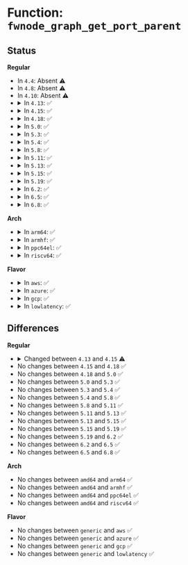 # Function: <code>fwnode_graph_get_port_parent</code>

## Status
<b>Regular</b>
<ul>
<li>
In <code>4.4</code>: Absent ⚠️
</li>
<li>
In <code>4.8</code>: Absent ⚠️
</li>
<li>
In <code>4.10</code>: Absent ⚠️
</li>
<li>
<details>
<summary>In <code>4.13</code>: ✅</summary>

```c
struct fwnode_handle *fwnode_graph_get_port_parent(struct fwnode_handle *endpoint);
```

**Collision:** Unique Global

**Inline:** No

**Transformation:** False

**Instances:**

```
In drivers/base/property.c (ffffffff815e5fe0)
Location: drivers/base/property.c:1180
Inline: False
Direct callers:
  - drivers/base/property.c:fwnode_graph_get_remote_port_parent
  - drivers/base/property.c:fwnode_graph_get_remote_port_parent
```
**Symbols:**

```
ffffffff815e5fe0-ffffffff815e605c: fwnode_graph_get_port_parent (STB_GLOBAL)
```
</details>
</li>
<li>
<details>
<summary>In <code>4.15</code>: ✅</summary>

```c
struct fwnode_handle *fwnode_graph_get_port_parent(const struct fwnode_handle *endpoint);
```

**Collision:** Unique Global

**Inline:** No

**Transformation:** False

**Instances:**

```
In drivers/base/property.c (ffffffff8164d320)
Location: drivers/base/property.c:1229
Inline: False
Direct callers:
  - drivers/base/property.c:fwnode_graph_get_remote_port_parent
  - drivers/base/property.c:fwnode_graph_get_remote_port_parent
```
**Symbols:**

```
ffffffff8164d320-ffffffff8164d3a5: fwnode_graph_get_port_parent (STB_GLOBAL)
```
</details>
</li>
<li>
<details>
<summary>In <code>4.18</code>: ✅</summary>

```c
struct fwnode_handle *fwnode_graph_get_port_parent(const struct fwnode_handle *endpoint);
```

**Collision:** Unique Global

**Inline:** No

**Transformation:** False

**Instances:**

```
In drivers/base/property.c (ffffffff81688c90)
Location: drivers/base/property.c:1366
Inline: False
Direct callers:
  - drivers/base/property.c:fwnode_graph_get_remote_port_parent
  - drivers/base/property.c:fwnode_graph_get_remote_port_parent
```
**Symbols:**

```
ffffffff81688c90-ffffffff81688d15: fwnode_graph_get_port_parent (STB_GLOBAL)
```
</details>
</li>
<li>
<details>
<summary>In <code>5.0</code>: ✅</summary>

```c
struct fwnode_handle *fwnode_graph_get_port_parent(const struct fwnode_handle *endpoint);
```

**Collision:** Unique Global

**Inline:** No

**Transformation:** False

**Instances:**

```
In drivers/base/property.c (ffffffff816a8990)
Location: drivers/base/property.c:889
Inline: False
Direct callers:
  - drivers/base/property.c:fwnode_graph_get_remote_port_parent
  - drivers/base/property.c:fwnode_graph_get_remote_port_parent
```
**Symbols:**

```
ffffffff816a8990-ffffffff816a8a15: fwnode_graph_get_port_parent (STB_GLOBAL)
```
</details>
</li>
<li>
<details>
<summary>In <code>5.3</code>: ✅</summary>

```c
struct fwnode_handle *fwnode_graph_get_port_parent(const struct fwnode_handle *endpoint);
```

**Collision:** Unique Global

**Inline:** No

**Transformation:** False

**Instances:**

```
In drivers/base/property.c (ffffffff816e1a30)
Location: drivers/base/property.c:913
Inline: False
Direct callers:
  - drivers/base/property.c:fwnode_graph_get_remote_port_parent
  - drivers/base/property.c:fwnode_graph_get_remote_port_parent
```
**Symbols:**

```
ffffffff816e1a30-ffffffff816e1ab3: fwnode_graph_get_port_parent (STB_GLOBAL)
```
</details>
</li>
<li>
<details>
<summary>In <code>5.4</code>: ✅</summary>

```c
struct fwnode_handle *fwnode_graph_get_port_parent(const struct fwnode_handle *endpoint);
```

**Collision:** Unique Global

**Inline:** No

**Transformation:** False

**Instances:**

```
In drivers/base/property.c (ffffffff81705be0)
Location: drivers/base/property.c:913
Inline: False
Direct callers:
  - drivers/base/property.c:fwnode_graph_get_remote_port_parent
  - drivers/base/property.c:fwnode_graph_get_remote_port_parent
```
**Symbols:**

```
ffffffff81705be0-ffffffff81705c63: fwnode_graph_get_port_parent (STB_GLOBAL)
```
</details>
</li>
<li>
<details>
<summary>In <code>5.8</code>: ✅</summary>

```c
struct fwnode_handle *fwnode_graph_get_port_parent(const struct fwnode_handle *endpoint);
```

**Collision:** Unique Global

**Inline:** No

**Transformation:** False

**Instances:**

```
In drivers/base/property.c (ffffffff817c10b0)
Location: drivers/base/property.c:992
Inline: False
Direct callers:
  - drivers/base/property.c:fwnode_graph_get_endpoint_by_id
  - drivers/base/property.c:fwnode_graph_get_endpoint_by_id
  - drivers/base/property.c:fwnode_graph_get_remote_node
  - drivers/base/property.c:fwnode_graph_get_remote_node
```
**Symbols:**

```
ffffffff817c10b0-ffffffff817c1133: fwnode_graph_get_port_parent (STB_GLOBAL)
```
</details>
</li>
<li>
<details>
<summary>In <code>5.11</code>: ✅</summary>

```c
struct fwnode_handle *fwnode_graph_get_port_parent(const struct fwnode_handle *endpoint);
```

**Collision:** Unique Global

**Inline:** No

**Transformation:** False

**Instances:**

```
In drivers/base/property.c (ffffffff817d6030)
Location: drivers/base/property.c:1044
Inline: False
Direct callers:
  - drivers/base/property.c:fwnode_connection_find_match
  - drivers/base/property.c:fwnode_connection_find_match
  - drivers/base/property.c:fwnode_graph_get_endpoint_by_id
  - drivers/base/property.c:fwnode_graph_get_endpoint_by_id
  - drivers/base/property.c:fwnode_graph_get_remote_node
  - drivers/base/property.c:fwnode_graph_get_remote_node
```
**Symbols:**

```
ffffffff817d6030-ffffffff817d60b3: fwnode_graph_get_port_parent (STB_GLOBAL)
```
</details>
</li>
<li>
<details>
<summary>In <code>5.13</code>: ✅</summary>

```c
struct fwnode_handle *fwnode_graph_get_port_parent(const struct fwnode_handle *endpoint);
```

**Collision:** Unique Global

**Inline:** No

**Transformation:** False

**Instances:**

```
In drivers/base/property.c (ffffffff817b9a50)
Location: drivers/base/property.c:1050
Inline: False
Direct callers:
  - drivers/base/property.c:fwnode_connection_find_match
  - drivers/base/property.c:fwnode_connection_find_match
  - drivers/base/property.c:fwnode_graph_get_endpoint_by_id
  - drivers/base/property.c:fwnode_graph_get_endpoint_by_id
  - drivers/base/property.c:fwnode_graph_get_remote_node
  - drivers/base/property.c:fwnode_graph_get_remote_node
```
**Symbols:**

```
ffffffff817b9a50-ffffffff817b9ad3: fwnode_graph_get_port_parent (STB_GLOBAL)
```
</details>
</li>
<li>
<details>
<summary>In <code>5.15</code>: ✅</summary>

```c
struct fwnode_handle *fwnode_graph_get_port_parent(const struct fwnode_handle *endpoint);
```

**Collision:** Unique Global

**Inline:** No

**Transformation:** False

**Instances:**

```
In drivers/base/property.c (ffffffff818436d0)
Location: drivers/base/property.c:1066
Inline: False
Direct callers:
  - drivers/base/property.c:fwnode_connection_find_match
  - drivers/base/property.c:fwnode_connection_find_match
  - drivers/base/property.c:fwnode_graph_get_endpoint_by_id
  - drivers/base/property.c:fwnode_graph_get_endpoint_by_id
  - drivers/base/property.c:fwnode_graph_get_remote_node
  - drivers/base/property.c:fwnode_graph_get_remote_node
  - drivers/base/property.c:fwnode_graph_get_next_endpoint
```
**Symbols:**

```
ffffffff818436d0-ffffffff81843753: fwnode_graph_get_port_parent (STB_GLOBAL)
```
</details>
</li>
<li>
<details>
<summary>In <code>5.19</code>: ✅</summary>

```c
struct fwnode_handle *fwnode_graph_get_port_parent(const struct fwnode_handle *endpoint);
```

**Collision:** Unique Global

**Inline:** No

**Transformation:** False

**Instances:**

```
In drivers/base/property.c (ffffffff819873a0)
Location: drivers/base/property.c:1022
Inline: False
Direct callers:
  - drivers/base/property.c:fwnode_graph_devcon_matches
  - drivers/base/property.c:fwnode_graph_devcon_matches
  - drivers/base/property.c:fwnode_graph_get_endpoint_count
  - drivers/base/property.c:fwnode_graph_get_endpoint_count
  - drivers/base/property.c:fwnode_graph_get_endpoint_by_id
  - drivers/base/property.c:fwnode_graph_get_endpoint_by_id
  - drivers/base/property.c:fwnode_graph_get_next_endpoint
```
**Symbols:**

```
ffffffff819873a0-ffffffff8198745b: fwnode_graph_get_port_parent (STB_GLOBAL)
```
</details>
</li>
<li>
<details>
<summary>In <code>6.2</code>: ✅</summary>

```c
struct fwnode_handle *fwnode_graph_get_port_parent(const struct fwnode_handle *endpoint);
```

**Collision:** Unique Global

**Inline:** No

**Transformation:** False

**Instances:**

```
In drivers/base/property.c (ffffffff81af5c30)
Location: drivers/base/property.c:1036
Inline: False
Direct callers:
  - drivers/base/property.c:fwnode_graph_devcon_matches
  - drivers/base/property.c:fwnode_graph_devcon_matches
  - drivers/base/property.c:fwnode_graph_get_endpoint_count
  - drivers/base/property.c:fwnode_graph_get_endpoint_count
  - drivers/base/property.c:fwnode_graph_get_endpoint_by_id
  - drivers/base/property.c:fwnode_graph_get_endpoint_by_id
  - drivers/base/property.c:fwnode_graph_get_next_endpoint
```
**Symbols:**

```
ffffffff81af5c30-ffffffff81af5ceb: fwnode_graph_get_port_parent (STB_GLOBAL)
```
</details>
</li>
<li>
<details>
<summary>In <code>6.5</code>: ✅</summary>

```c
struct fwnode_handle *fwnode_graph_get_port_parent(const struct fwnode_handle *endpoint);
```

**Collision:** Unique Global

**Inline:** No

**Transformation:** False

**Instances:**

```
In drivers/base/property.c (ffffffff81b43e90)
Location: drivers/base/property.c:1088
Inline: False
Direct callers:
  - drivers/base/property.c:fwnode_graph_devcon_matches
  - drivers/base/property.c:fwnode_graph_devcon_matches
  - drivers/base/property.c:fwnode_graph_get_endpoint_count
  - drivers/base/property.c:fwnode_graph_get_endpoint_count
  - drivers/base/property.c:fwnode_graph_get_endpoint_by_id
  - drivers/base/property.c:fwnode_graph_get_endpoint_by_id
  - drivers/base/property.c:fwnode_graph_get_next_endpoint
```
**Symbols:**

```
ffffffff81b43e90-ffffffff81b43f4b: fwnode_graph_get_port_parent (STB_GLOBAL)
```
</details>
</li>
<li>
<details>
<summary>In <code>6.8</code>: ✅</summary>

```c
struct fwnode_handle *fwnode_graph_get_port_parent(const struct fwnode_handle *endpoint);
```

**Collision:** Unique Global

**Inline:** No

**Transformation:** False

**Instances:**

```
In drivers/base/property.c (ffffffff81b9bee0)
Location: drivers/base/property.c:1152
Inline: False
Direct callers:
  - drivers/base/property.c:fwnode_graph_devcon_matches
  - drivers/base/property.c:fwnode_graph_devcon_matches
  - drivers/base/property.c:fwnode_graph_get_endpoint_count
  - drivers/base/property.c:fwnode_graph_get_endpoint_count
  - drivers/base/property.c:fwnode_graph_get_endpoint_by_id
  - drivers/base/property.c:fwnode_graph_get_endpoint_by_id
  - drivers/base/property.c:fwnode_graph_get_next_endpoint
```
**Symbols:**

```
ffffffff81b9bee0-ffffffff81b9bf9b: fwnode_graph_get_port_parent (STB_GLOBAL)
```
</details>
</li>
</ul>
<b>Arch</b>
<ul>
<li>
<details>
<summary>In <code>arm64</code>: ✅</summary>

```c
struct fwnode_handle *fwnode_graph_get_port_parent(const struct fwnode_handle *endpoint);
```

**Collision:** Unique Global

**Inline:** No

**Transformation:** False

**Instances:**

```
In drivers/base/property.c (ffff8000108f2718)
Location: drivers/base/property.c:913
Inline: False
Direct callers:
  - drivers/base/property.c:fwnode_graph_get_remote_port_parent
  - drivers/base/property.c:fwnode_graph_get_remote_port_parent
```
**Symbols:**

```
ffff8000108f2718-ffff8000108f27b0: fwnode_graph_get_port_parent (STB_GLOBAL)
```
</details>
</li>
<li>
<details>
<summary>In <code>armhf</code>: ✅</summary>

```c
struct fwnode_handle *fwnode_graph_get_port_parent(const struct fwnode_handle *endpoint);
```

**Collision:** Unique Global

**Inline:** No

**Transformation:** False

**Instances:**

```
In drivers/base/property.c (c09df3f4)
Location: drivers/base/property.c:913
Inline: False
Direct callers:
  - drivers/base/property.c:fwnode_graph_get_remote_port_parent
  - drivers/base/property.c:fwnode_graph_get_remote_port_parent
```
**Symbols:**

```
c09df3f4-c09df488: fwnode_graph_get_port_parent (STB_GLOBAL)
```
</details>
</li>
<li>
<details>
<summary>In <code>ppc64el</code>: ✅</summary>

```c
struct fwnode_handle *fwnode_graph_get_port_parent(const struct fwnode_handle *endpoint);
```

**Collision:** Unique Global

**Inline:** No

**Transformation:** False

**Instances:**

```
In drivers/base/property.c (c00000000098c330)
Location: drivers/base/property.c:913
Inline: False
Direct callers:
  - drivers/base/property.c:fwnode_graph_get_remote_port_parent
  - drivers/base/property.c:fwnode_graph_get_remote_port_parent
```
**Symbols:**

```
c00000000098c330-c00000000098c448: fwnode_graph_get_port_parent (STB_GLOBAL)
```
</details>
</li>
<li>
<details>
<summary>In <code>riscv64</code>: ✅</summary>

```c
struct fwnode_handle *fwnode_graph_get_port_parent(const struct fwnode_handle *endpoint);
```

**Collision:** Unique Global

**Inline:** No

**Transformation:** False

**Instances:**

```
In drivers/base/property.c (ffffffe000584306)
Location: drivers/base/property.c:913
Inline: False
Direct callers:
  - drivers/base/property.c:fwnode_graph_get_remote_port_parent
  - drivers/base/property.c:fwnode_graph_get_remote_port_parent
```
**Symbols:**

```
ffffffe000584306-ffffffe00058436a: fwnode_graph_get_port_parent (STB_GLOBAL)
```
</details>
</li>
</ul>
<b>Flavor</b>
<ul>
<li>
<details>
<summary>In <code>aws</code>: ✅</summary>

```c
struct fwnode_handle *fwnode_graph_get_port_parent(const struct fwnode_handle *endpoint);
```

**Collision:** Unique Global

**Inline:** No

**Transformation:** False

**Instances:**

```
In drivers/base/property.c (ffffffff816cb330)
Location: drivers/base/property.c:913
Inline: False
Direct callers:
  - drivers/base/property.c:fwnode_graph_get_remote_port_parent
  - drivers/base/property.c:fwnode_graph_get_remote_port_parent
```
**Symbols:**

```
ffffffff816cb330-ffffffff816cb3b3: fwnode_graph_get_port_parent (STB_GLOBAL)
```
</details>
</li>
<li>
<details>
<summary>In <code>azure</code>: ✅</summary>

```c
struct fwnode_handle *fwnode_graph_get_port_parent(const struct fwnode_handle *endpoint);
```

**Collision:** Unique Global

**Inline:** No

**Transformation:** False

**Instances:**

```
In drivers/base/property.c (ffffffff816a6660)
Location: drivers/base/property.c:913
Inline: False
Direct callers:
  - drivers/base/property.c:fwnode_graph_get_remote_port_parent
  - drivers/base/property.c:fwnode_graph_get_remote_port_parent
```
**Symbols:**

```
ffffffff816a6660-ffffffff816a66e3: fwnode_graph_get_port_parent (STB_GLOBAL)
```
</details>
</li>
<li>
<details>
<summary>In <code>gcp</code>: ✅</summary>

```c
struct fwnode_handle *fwnode_graph_get_port_parent(const struct fwnode_handle *endpoint);
```

**Collision:** Unique Global

**Inline:** No

**Transformation:** False

**Instances:**

```
In drivers/base/property.c (ffffffff816f98a0)
Location: drivers/base/property.c:913
Inline: False
Direct callers:
  - drivers/base/property.c:fwnode_graph_get_remote_port_parent
  - drivers/base/property.c:fwnode_graph_get_remote_port_parent
```
**Symbols:**

```
ffffffff816f98a0-ffffffff816f9923: fwnode_graph_get_port_parent (STB_GLOBAL)
```
</details>
</li>
<li>
<details>
<summary>In <code>lowlatency</code>: ✅</summary>

```c
struct fwnode_handle *fwnode_graph_get_port_parent(const struct fwnode_handle *endpoint);
```

**Collision:** Unique Global

**Inline:** No

**Transformation:** False

**Instances:**

```
In drivers/base/property.c (ffffffff81714140)
Location: drivers/base/property.c:913
Inline: False
Direct callers:
  - drivers/base/property.c:fwnode_graph_get_remote_port_parent
  - drivers/base/property.c:fwnode_graph_get_remote_port_parent
```
**Symbols:**

```
ffffffff81714140-ffffffff817141c3: fwnode_graph_get_port_parent (STB_GLOBAL)
```
</details>
</li>
</ul>

## Differences
<b>Regular</b>
<ul>
<li>
<details>
<summary>Changed between <code>4.13</code> and <code>4.15</code> ⚠️</summary>
<ul>
<li>
<b>Param type changed. </b>
<code>struct fwnode_handle *endpoint</code> ➡️ <code>const struct fwnode_handle *endpoint</code>
</li>
</ul>
</details>
</li>
<li>
No changes between <code>4.15</code> and <code>4.18</code> ✅
</li>
<li>
No changes between <code>4.18</code> and <code>5.0</code> ✅
</li>
<li>
No changes between <code>5.0</code> and <code>5.3</code> ✅
</li>
<li>
No changes between <code>5.3</code> and <code>5.4</code> ✅
</li>
<li>
No changes between <code>5.4</code> and <code>5.8</code> ✅
</li>
<li>
No changes between <code>5.8</code> and <code>5.11</code> ✅
</li>
<li>
No changes between <code>5.11</code> and <code>5.13</code> ✅
</li>
<li>
No changes between <code>5.13</code> and <code>5.15</code> ✅
</li>
<li>
No changes between <code>5.15</code> and <code>5.19</code> ✅
</li>
<li>
No changes between <code>5.19</code> and <code>6.2</code> ✅
</li>
<li>
No changes between <code>6.2</code> and <code>6.5</code> ✅
</li>
<li>
No changes between <code>6.5</code> and <code>6.8</code> ✅
</li>
</ul>
<b>Arch</b>
<ul>
<li>
No changes between <code>amd64</code> and <code>arm64</code> ✅
</li>
<li>
No changes between <code>amd64</code> and <code>armhf</code> ✅
</li>
<li>
No changes between <code>amd64</code> and <code>ppc64el</code> ✅
</li>
<li>
No changes between <code>amd64</code> and <code>riscv64</code> ✅
</li>
</ul>
<b>Flavor</b>
<ul>
<li>
No changes between <code>generic</code> and <code>aws</code> ✅
</li>
<li>
No changes between <code>generic</code> and <code>azure</code> ✅
</li>
<li>
No changes between <code>generic</code> and <code>gcp</code> ✅
</li>
<li>
No changes between <code>generic</code> and <code>lowlatency</code> ✅
</li>
</ul>
